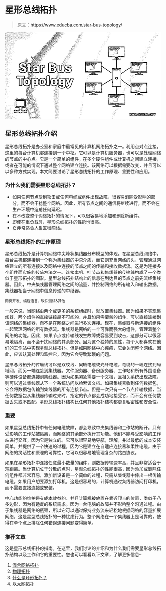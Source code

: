 # 星形总线拓扑

> 原文：<https://www.educba.com/star-bus-topology/>

![Star Bus Topology](img/e961ea6329711efde09cc4d88b8a720d.png)



## 星形总线拓扑介绍

星形总线拓扑是办公室和家庭中最常见的计算机网络拓扑之一。利用点对点连接，这里的每台计算机都连接到一个中枢。它可以是计算机服务器，也可以是处理网络的节点的中心点。它是一个简单的组件，在多个硬件组件或计算机之间建立连接，或者在可能的情况下通过整个网络建立连接。该网络可以根据需要改变，并且可以以多种方式实现。本文简要讨论了星形总线拓扑的工作原理、重要性和应用。

### 为什么我们需要星形总线拓扑？

*   如果任何节点受到攻击或任何电缆或组件出现故障，很容易消除受影响的部分，而不会干扰整个网络。因此，所有节点之间的通信将继续进行，而不会在生产环境中造成任何延迟。
*   在不改变整个网络拓扑的情况下，可以很容易地添加和删除新组件。
*   即使在重负载时，星形总线拓扑的性能也很高。
*   它非常适合大型区域网络。

### 星形总线拓扑的工作原理

星形总线拓扑是计算机网络中尖峰状集线器分布模型的体现。在星型总线网络中，每台主机都连接到一个称为集线器的中央介质，而它则充当网络的头，管理通过网络建立的所有连接以及网络中连接的节点之间的传输和接收数据流。这是为连接多个组件而实施的传统方法之一。连接主机、叶节点和集线器的传输线构成了一个类似于星形拓扑的图形。星型总线拓扑结构上的信息在到达目的节点之前先流经集线器。因此，中央集线器管理网络之间的流量，并控制网络的所有输入和输出数据。集线器相当于网络中信息传递的中继器。

<small>网页开发、编程语言、软件测试&其他</small>

一般来说，当网络由两个或更多的系统组成时，就放置集线器。因为如果不实现集线器，两个组件的直接链接是不可能的，并且如果需要新的组件，可以直接连接到该网络的集线器，而不是在网络之间进行多次连接。现在，集线器与新连接的组件一起管理网络的所有数据流。集线器是网络的一个可靠而强大的组件，管理着整个网络的功能。因此，如果节点或传输线发生故障或容易受到攻击，这部分可以很容易地隔离，而不会干扰网络的其余部分。因为这个独特的属性，每个人都喜欢在他们的工作站中实现星型总线拓扑。但是如果网络中心瘫痪，它会关闭整个网络。因此，应该认真处理和监控它，因为它会导致繁琐的问题。

星形总线拓扑的传输线可以是双绞线、同轴电缆或光纤电缆。电缆的一端连接到局域网，而另一端连接到集线器。文件服务器、备份服务器、工作站和所有外围设备等硬件设备都连接到集线器。因为如果紧急需要一个文档，且相关系统出现故障，则可以通过集线器从下一个系统访问以检索该文档。如果集线器收到任何数据包，它会将数据包传输到集线器的所有连接节点。但是一次只有一个节点传输数据，当任何数据包从集线器传输过来时，指定的节点都会成功地接受它，而不会有任何数据丢失或不匹配。星形总线拓扑结构比任何其他拓扑结构都更具私密性和安全性。

### 重要

如果星型总线拓扑中有任何电缆故障，都会导致中央集线器和工作站的断开。只有受影响的工作站被隔离，而网络的其余部分执行其功能。他们不能与受影响的工作站进行交互，因为它是独立的。它可以很容易地导航，理解，并以最低的成本安装简单，并提供了一个快速的过程，因为它是建立在自适应连接器和柔性电缆。由于网络的灵活性和原理的可靠性，它可以很容易地管理复杂的路由协议。

如果在星形拓扑中连接任意最小数量的组件，则数据传输速率高，并且非常适合于短距离。当计算机位于分散的点时，星型总线拓扑的性能很高，因为添加或删除任何组件都非常容易。添加新设备是一个简单的过程，只需从集线器中伸出一根传输电缆。如果用户想要添加打印机，这是很容易的，计算机通过集线器访问打印机，而不需要直接连接或安装。

中心功能的维护是有成本效益的，并且计算机被放置在靠近顶点的位置，类似于凸多边形，因为有适度的系统需求。因为一台电脑的故障并不影响整个沟通过程。由于集线器是网络的瓶颈，所以它可以通过保持业务流来轻松地根据网络的容量扩展网络，这是星型总线拓扑的一种忧虑行为。整个网络在一个集线器上是可靠的，使得在单个点上排除任何错误连接问题变得简单。

### 推荐文章

这是星形总线拓扑的指南。在这里，我们讨论的介绍和为什么我们需要星形总线拓扑结构以及工作和它的重要性。您也可以看看以下文章，了解更多信息–

1.  [混合网络拓扑](https://www.educba.com/hybrid-network-topology/)
2.  [物理拓扑](https://www.educba.com/physical-topology/)
3.  [什么是环形拓扑？](https://www.educba.com/what-is-ring-topology/)
4.  [以太网拓扑](https://www.educba.com/ethernet-topology/)





